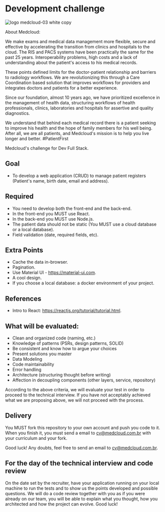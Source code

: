 # Development challenge

![logo medcloud-03 white copy](https://user-images.githubusercontent.com/46347123/158176045-de9fefb0-35e2-4515-83ff-c132608aa870.png)

About Medcloud: 

We make exams and medical data management more flexible, secure and effective by accelerating the transition from clinics and hospitals to the cloud.
The RIS and PACS systems have been practically the same for the past 25 years. Interoperability problems, high costs and a lack of understanding about the patient's access to his medical records.

These points defined limits for the doctor-patient relationship and barriers to radiology workflows. We are revolutionizing this through a Care Coordination based solution that improves workflows for providers and integrates doctors and patients for a better experience.

Since our foundation, almost 10 years ago, we have prioritized excellence in the management of health data, structuring workflows of health professionals, clinics, laboratories and hospitals for assertive and quality diagnostics.

We understand that behind each medical record there is a patient seeking to improve his health and the hope of family members for his well being. After all, we are all patients, and Medcloud's mission is to help you live longer and better. #PatientFirst

Medcloud's challenge for Dev Full Stack.

## Goal

- To develop a web application (CRUD) to manage patient registers (Patient's name, birth date, email and address).

## Required

- You need to develop both the front-end and the back-end.
- In the front-end you MUST use React.
- In the back-end you MUST use Node.js.
- The patient data should not be static  (You MUST use a cloud database or a local database).
- Field validation (date, required fields, etc).

## Extra Points

- Cache the data in-browser.
- Pagination.
- Use Material UI - https://material-ui.com.
- A cool design.
- If you choose a local database: a docker environment of your project.

## References

- Intro to React: https://reactjs.org/tutorial/tutorial.html.

## What will be evaluated:

- Clean and organized code (naming, etc.)
- Knowledge of patterns (PSRs, design patterns, SOLID)
- Be consistent and know how to argue your choices
- Present solutions you master
- Data Modeling
- Code maintainability
- Error handling
- Architecture (structuring thought before writing)
- Affection in decoupling components (other layers, service, repository)

According to the above criteria, we will evaluate your test in order to proceed to the technical interview. If you have not acceptably achieved what we are proposing above, we will not proceed with the process.

## Delivery

You MUST fork this repository to your own account and push you code to it. 
When you finish it, you must send a email to cv@medcloud.com.br with your curriculum and your fork.

Good luck! Any doubts, feel free to send an email to cv@medcloud.com.br.

## For the day of the technical interview and code review

On the date set by the recruiter, have your application running on your local machine to run the tests and to show us the points developed and possible questions. We will do a code review together with you as if you were already on our team, you will be able to explain what you thought, how you architected and how the project can evolve. Good luck!
